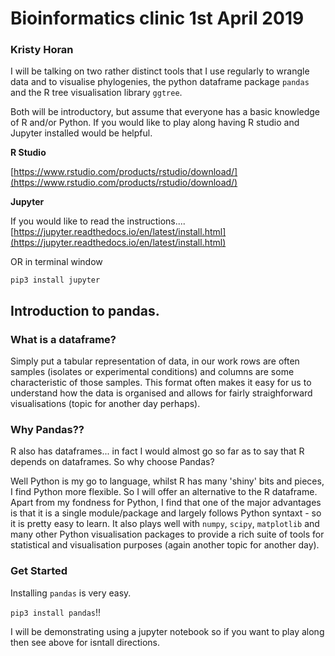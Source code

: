 # Bioinformatics clinic 1st April 2019

### Kristy Horan

I will be talking on two rather distinct tools that I use regularly to wrangle data and to visualise phylogenies, the python dataframe package `pandas` and the R tree visualisation library `ggtree`. 

Both will be introductory, but assume that everyone has a basic knowledge of R and/or Python. If you would like to play along having R studio and Jupyter installed would be helpful.

**R Studio**

[https://www.rstudio.com/products/rstudio/download/](https://www.rstudio.com/products/rstudio/download/)

**Jupyter**

If you would like to read the instructions....
[https://jupyter.readthedocs.io/en/latest/install.html](https://jupyter.readthedocs.io/en/latest/install.html)

OR in terminal window

`pip3 install jupyter`

## Introduction to pandas.

### What is a dataframe?

Simply put a tabular representation of data, in our work rows are often samples (isolates or experimental conditions) and columns are some characteristic of those samples. This format often makes it easy for us to understand how the data is organised and allows for fairly straighforward visualisations (topic for another day perhaps). 

### Why Pandas??

R also has dataframes... in fact I would almost go so far as to say that R depends on dataframes. So why choose Pandas?

Well Python is my go to language, whilst R has many 'shiny' bits and pieces, I find Python more flexible. So I will offer an alternative to the R dataframe. Apart from my fondness for Python, I find that one of the major advantages is that it is a single module/package and largely follows Python syntaxt - so it is pretty easy to learn. It also plays well with `numpy`, `scipy`, `matplotlib` and many other Python visualisation packages to provide a rich suite of tools for statistical and visualisation purposes (again another topic for another day).

### Get Started

Installing `pandas` is very easy.

`pip3 install pandas`!!

I will be demonstrating using a jupyter notebook so if you want to play along then see above for isntall directions.



